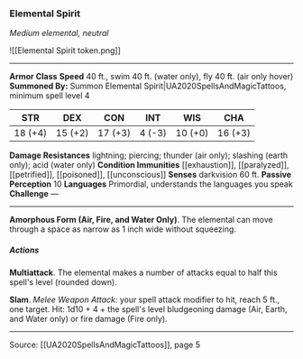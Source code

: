 ### Elemental Spirit
_Medium elemental, neutral_

![[Elemental Spirit token.png]]


---

**Armor Class** 
**Speed** 40 ft., swim 40 ft. (water only), fly 40 ft. (air only hover)
**Summoned By:** Summon Elemental Spirit|UA2020SpellsAndMagicTattoos, minimum spell level 4

| STR     | DEX     | CON     | INT     | WIS     | CHA     |
|---------|---------|---------|---------|---------|---------|
| 18 (+4) | 15 (+2) | 17 (+3) | 4 (-3) | 10 (+0) | 16 (+3) |

**Damage Resistances** lightning; piercing; thunder (air only); slashing (earth only); acid (water only)
**Condition Immunities** [[exhaustion]], [[paralyzed]], [[petrified]], [[poisoned]], [[unconscious]]
**Senses** darkvision 60 ft.
**Passive Perception** 10
**Languages** Primordial, understands the languages you speak
**Challenge** —

---

**Amorphous Form (Air, Fire, and Water Only)**. The elemental can move through a space as narrow as 1 inch wide without squeezing.

##### Actions
**Multiattack**. The elemental makes a number of attacks equal to half this spell's level (rounded down).

**Slam**. _Melee Weapon Attack:_ your spell attack modifier to hit, reach 5 ft., one target. Hit: 1d10 + 4 + the spell's level bludgeoning damage (Air, Earth, and Water only) or fire damage (Fire only).


---

Source: [[UA2020SpellsAndMagicTattoos]], page 5